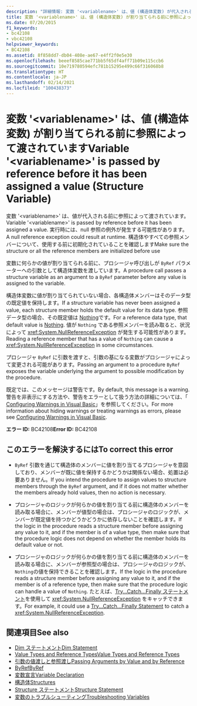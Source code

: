 ```yaml
---
description: "詳細情報: 変数 '<variablename>' は、値 (構造体変数) が代入される前に参照によって渡されています"
title: 変数 '<variablename>' は、値 (構造体変数) が割り当てられる前に参照によって渡されています
ms.date: 07/20/2015
f1_keywords:
- bc42108
- vbc42108
helpviewer_keywords:
- BC42108
ms.assetid: 8f858dd7-db04-408e-ae67-e4ff2f0e5e30
ms.openlocfilehash: beeef8585cae771bb5f65df4aff71b09e115ccb6
ms.sourcegitcommit: 10e719780594efc781b15295e499c66f316068b8
ms.translationtype: HT
ms.contentlocale: ja-JP
ms.lasthandoff: 02/14/2021
ms.locfileid: "100438373"
---
```

# <a name="variable-variablename-is-passed-by-reference-before-it-has-been-assigned-a-value-structure-variable"></a><span data-ttu-id="f7036-103">変数 '\<variablename>' は、値 (構造体変数) が割り当てられる前に参照によって渡されています</span><span class="sxs-lookup"><span data-stu-id="f7036-103">Variable '\<variablename>' is passed by reference before it has been assigned a value (Structure Variable)</span></span>

<span data-ttu-id="f7036-104">変数 '\<variablename>' は、値が代入される前に参照によって渡されています。</span><span class="sxs-lookup"><span data-stu-id="f7036-104">Variable '\<variablename>' is passed by reference before it has been assigned a value.</span></span> <span data-ttu-id="f7036-105">実行時には、null 参照の例外が発生する可能性があります。</span><span class="sxs-lookup"><span data-stu-id="f7036-105">A null reference exception could result at runtime.</span></span> <span data-ttu-id="f7036-106">構造体やすべての参照メンバーについて、使用する前に初期化されていることを確認します</span><span class="sxs-lookup"><span data-stu-id="f7036-106">Make sure the structure or all the reference members are initialized before use</span></span>  
  
 <span data-ttu-id="f7036-107">変数に何らかの値が割り当てられる前に、プロシージャ呼び出しが `ByRef` パラメーターへの引数として構造体変数を渡しています。</span><span class="sxs-lookup"><span data-stu-id="f7036-107">A procedure call passes a structure variable as an argument to a `ByRef` parameter before any value is assigned to the variable.</span></span>  
  
 <span data-ttu-id="f7036-108">構造体変数に値が割り当てられていない場合、各構造体メンバーはそのデータ型の既定値を保持します。</span><span class="sxs-lookup"><span data-stu-id="f7036-108">If a structure variable has never been assigned a value, each structure member holds the default value for its data type.</span></span> <span data-ttu-id="f7036-109">参照データ型の場合、その既定値は [Nothing](../language-reference/nothing.md)です。</span><span class="sxs-lookup"><span data-stu-id="f7036-109">For a reference data type, that default value is [Nothing](../language-reference/nothing.md).</span></span> <span data-ttu-id="f7036-110">値が `Nothing` である参照メンバーを読み取ると、状況によって <xref:System.NullReferenceException> が発生する可能性があります。</span><span class="sxs-lookup"><span data-stu-id="f7036-110">Reading a reference member that has a value of `Nothing` can cause a <xref:System.NullReferenceException> in some circumstances.</span></span>  
  
 <span data-ttu-id="f7036-111">プロシージャ `ByRef` に引数を渡すと、引数の基になる変数がプロシージャによって変更される可能があります。</span><span class="sxs-lookup"><span data-stu-id="f7036-111">Passing an argument to a procedure `ByRef` exposes the variable underlying the argument to possible modification by the procedure.</span></span>  
  
 <span data-ttu-id="f7036-112">既定では、このメッセージは警告です。</span><span class="sxs-lookup"><span data-stu-id="f7036-112">By default, this message is a warning.</span></span> <span data-ttu-id="f7036-113">警告を非表示にする方法や、警告をエラーとして扱う方法の詳細については、「 [Configuring Warnings in Visual Basic](/visualstudio/ide/configuring-warnings-in-visual-basic)」を参照してください。</span><span class="sxs-lookup"><span data-stu-id="f7036-113">For more information about hiding warnings or treating warnings as errors, please see [Configuring Warnings in Visual Basic](/visualstudio/ide/configuring-warnings-in-visual-basic).</span></span>  
  
 <span data-ttu-id="f7036-114">**エラー ID:** BC42108</span><span class="sxs-lookup"><span data-stu-id="f7036-114">**Error ID:** BC42108</span></span>  
  
## <a name="to-correct-this-error"></a><span data-ttu-id="f7036-115">このエラーを解決するには</span><span class="sxs-lookup"><span data-stu-id="f7036-115">To correct this error</span></span>  
  
- <span data-ttu-id="f7036-116">`ByRef` 引数を通じて構造体のメンバーに値を割り当てるプロシージャを意図しており、メンバーが既に値を保持するかどうかは関係ない場合、処置は必要ありません。</span><span class="sxs-lookup"><span data-stu-id="f7036-116">If you intend the procedure to assign values to structure members through the `ByRef` argument, and if it does not matter whether the members already hold values, then no action is necessary.</span></span>  
  
- <span data-ttu-id="f7036-117">プロシージャのロジックが何らかの値を割り当てる前に構造体のメンバーを読み取る場合に、メンバーが値型の場合は、プロシージャのロジックが、メンバーが既定値を持つかどうかどうかに依存しないことを確認します。</span><span class="sxs-lookup"><span data-stu-id="f7036-117">If the logic in the procedure reads a structure member before assigning any value to it, and if the member is of a value type, then make sure that the procedure logic does not depend on whether the member holds its default value or not.</span></span>  
  
- <span data-ttu-id="f7036-118">プロシージャのロジックが何らかの値を割り当てる前に構造体のメンバーを読み取る場合に、メンバーが参照型の場合は、プロシージャのロジックが、 `Nothing`の値を保持できることを確認します。</span><span class="sxs-lookup"><span data-stu-id="f7036-118">If the logic in the procedure reads a structure member before assigning any value to it, and if the member is of a reference type, then make sure that the procedure logic can handle a value of `Nothing`.</span></span> <span data-ttu-id="f7036-119">たとえば、[Try...Catch...Finally ステートメント](../language-reference/statements/try-catch-finally-statement.md)を使用して <xref:System.NullReferenceException> をキャッチできます。</span><span class="sxs-lookup"><span data-stu-id="f7036-119">For example, it could use a [Try...Catch...Finally Statement](../language-reference/statements/try-catch-finally-statement.md) to catch a <xref:System.NullReferenceException>.</span></span>  
  
## <a name="see-also"></a><span data-ttu-id="f7036-120">関連項目</span><span class="sxs-lookup"><span data-stu-id="f7036-120">See also</span></span>

- [<span data-ttu-id="f7036-121">Dim ステートメント</span><span class="sxs-lookup"><span data-stu-id="f7036-121">Dim Statement</span></span>](../language-reference/statements/dim-statement.md)
- [<span data-ttu-id="f7036-122">Value Types and Reference Types</span><span class="sxs-lookup"><span data-stu-id="f7036-122">Value Types and Reference Types</span></span>](../programming-guide/language-features/data-types/value-types-and-reference-types.md)
- [<span data-ttu-id="f7036-123">引数の値渡しと参照渡し</span><span class="sxs-lookup"><span data-stu-id="f7036-123">Passing Arguments by Value and by Reference</span></span>](../programming-guide/language-features/procedures/passing-arguments-by-value-and-by-reference.md)
- [<span data-ttu-id="f7036-124">ByRef</span><span class="sxs-lookup"><span data-stu-id="f7036-124">ByRef</span></span>](../language-reference/modifiers/byref.md)
- [<span data-ttu-id="f7036-125">変数宣言</span><span class="sxs-lookup"><span data-stu-id="f7036-125">Variable Declaration</span></span>](../programming-guide/language-features/variables/variable-declaration.md)
- [<span data-ttu-id="f7036-126">構造体</span><span class="sxs-lookup"><span data-stu-id="f7036-126">Structures</span></span>](../programming-guide/language-features/data-types/structures.md)
- [<span data-ttu-id="f7036-127">Structure ステートメント</span><span class="sxs-lookup"><span data-stu-id="f7036-127">Structure Statement</span></span>](../language-reference/statements/structure-statement.md)
- [<span data-ttu-id="f7036-128">変数のトラブルシューティング</span><span class="sxs-lookup"><span data-stu-id="f7036-128">Troubleshooting Variables</span></span>](../programming-guide/language-features/variables/troubleshooting-variables.md)
